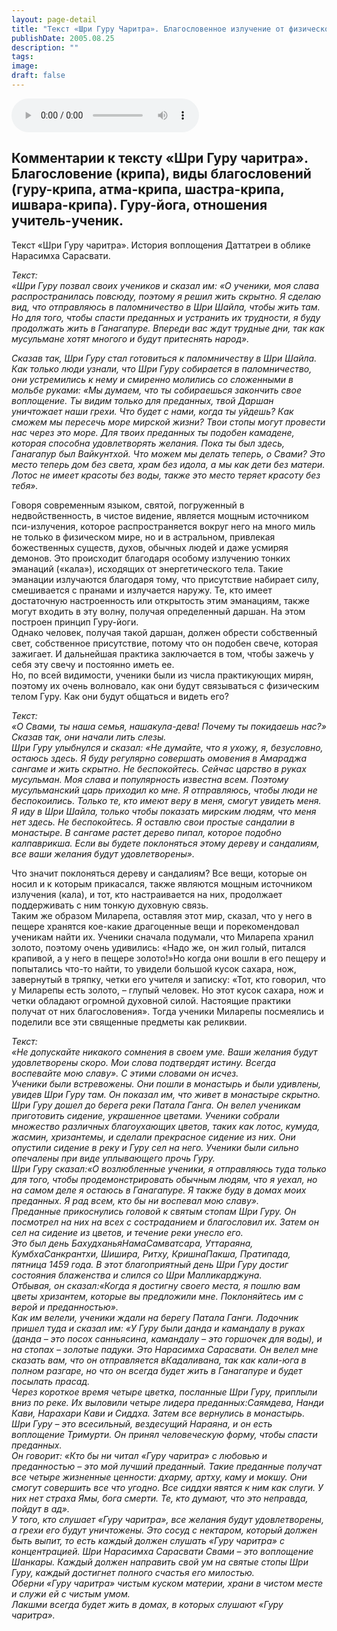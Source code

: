 ```yaml
---
layout: page-detail
title: "Текст «Шри Гуру Чаритра». Благословенное излучение от физического тела святого"
publishDate: 2005.08.25
description: ""
tags:
image:
draft: false
---
```


<audio title="2005.08.25 - Текст «Шри Гуру Чаритра». Благословенное излучение от физического тела святого.mp3" src="https://filer-api.advayta.org/v1.0/public/files/72889" controls=""></audio>

## **Комментарии к тексту «Шри Гуру чаритра».** **Благословение (крипа), виды благословений (гуру-крипа, атма-крипа, шастра-крипа, ишвара-крипа).** **Гуру-йога, отношения учитель-ученик.**
 Текст «Шри Гуру чаритра». История воплощения Даттатреи в облике Нарасимха Сарасвати.   
  
_Текст:_   
_«Шри Гуру позвал своих учеников и сказал им: «О ученики, моя слава распространилась повсюду, поэтому я решил жить скрытно. Я сделаю вид, что отправляюсь в паломничество в Шри Шайла, чтобы жить там. Но для того, чтобы спасти преданных и устранить их трудности, я буду продолжать жить в Ганагапуре. Впереди вас ждут трудные дни, так как мусульмане хотят многого и будут притеснять народ»._   
  
_Сказав так, Шри Гуру стал готовиться к паломничеству в Шри Шайла._   
_Как только люди узнали, что Шри Гуру собирается в паломничество, они устремились к нему и смиренно молились со сложенными в мольбе руками: «Мы думаем, что ты собираешься закончить свое воплощение. Ты видим только для преданных, твой Даршан уничтожает наши грехи. Что будет с нами, когда ты уйдешь? Как сможем мы пересечь море мирской жизни? Твои стопы могут провести нас через это море. Для твоих преданных ты подобен камадене, которая способна удовлетворять желания. Пока ты был здесь, Ганагапур был Вайкунтхой. Что можем мы делать теперь, о Свами? Это место теперь дом без света, храм без идола, а мы как дети без матери. Лотос не имеет красоты без воды, также это место теряет красоту без тебя»._   

 Говоря современным языком, святой, погруженный в недвойственность, в чистое видение, является мощным источником пси-излучения, которое распространяется вокруг него на много миль не только в физическом мире, но и в астральном, привлекая божественных существ, духов, обычных людей и даже усмиряя демонов. Это происходит благодаря особому излучению тонких эманаций («кала»), исходящих от энергетического тела. Такие эманации излучаются благодаря тому, что присутствие набирает силу, смешивается с пранами и излучается наружу. Те, кто имеет достаточную настроенность или открытость этим эманациям, также могут входить в эту волну, получая определенный даршан. На этом построен принцип Гуру-йоги.   
 Однако человек, получая такой даршан, должен обрести собственный свет, собственное присутствие, потому что он подобен свече, которая зажигает. И дальнейшая практика заключается в том, чтобы зажечь у себя эту свечу и постоянно иметь ее.   
 Но, по всей видимости, ученики были из числа практикующих мирян, поэтому их очень волновало, как они будут связываться с физическим телом Гуру. Как они будут общаться и видеть его?

  
_Текст:_   
_«О Свами, ты наша семья, нашакула-дева! Почему ты покидаешь нас?» Сказав так, они начали лить слезы._   
_Шри Гуру улыбнулся и сказал: «Не думайте, что я ухожу, я, безусловно, остаюсь здесь. Я буду регулярно совершать омовения в Амараджа сангаме и жить скрытно. Не беспокойтесь. Сейчас царство в руках мусульман. Моя слава и популярность известна всем. Поэтому мусульманский царь приходил ко мне. Я отправляюсь, чтобы люди не беспокоились. Только те, кто имеют веру в меня, смогут увидеть меня. Я иду в Шри Шайла, только чтобы показать мирским людям, что меня нет здесь. Не беспокойтесь. Я оставлю свои простые сандалии в монастыре. В сангаме растет дерево пипал, которое подобно калпаврикша. Если вы будете поклоняться этому дереву и сандалиям, все ваши желания будут удовлетворены»._   

 Что значит поклоняться дереву и сандалиям? Все вещи, которые он носил и к которым прикасался, также являются мощным источником излучения (кала), и тот, кто настраивается на них, продолжает поддерживать с ним тонкую духовную связь.   
 Таким же образом Миларепа, оставляя этот мир, сказал, что у него в пещере хранятся кое-какие драгоценные вещи и порекомендовал ученикам найти их. Ученики сначала подумали, что Миларепа хранил золото, поэтому очень удивились: «Надо же, он жил голый, питался крапивой, а у него в пещере золото!»Но когда они вошли в его пещеру и попытались что-то найти, то увидели большой кусок сахара, нож, завернутый в тряпку, четки его учителя и записку: «Тот, кто говорил, что у Миларепы есть золото, – глупый человек. Но этот кусок сахара, нож и четки обладают огромной духовной силой. Настоящие практики получат от них благословения». Тогда ученики Миларепы посмеялись и поделили все эти священные предметы как реликвии.

  
_Текст:_   
_«Не допускайте никакого сомнения в своем уме. Ваши желания будут удовлетворены скоро. Мои слова подтвердят истину. Всегда воспевайте мою славу». С этими словами он исчез._   
_Ученики были встревожены. Они пошли в монастырь и были удивлены, увидев Шри Гуру там. Он показал им, что живет в монастыре скрытно._   
_Шри Гуру дошел до берега реки Патала Ганга. Он велел ученикам приготовить сидение, украшенное цветами. Ученики собрали множество различных благоухающих цветов, таких как лотос, кумуда, жасмин, хризантемы, и сделали прекрасное сидение из них. Они опустили сидение в реку и Гуру сел на него. Ученики были сильно опечалены при виде уплывающего прочь Гуру._   
_Шри Гуру сказал:«О возлюбленные ученики, я отправляюсь туда только для того, чтобы продемонстрировать обычным людям, что я уехал, но на самом деле я остаюсь в Ганагапуре. Я также буду в домах моих преданных. Я рад всем, кто бы ни воспевал мою славу»._   
_Преданные прикоснулись головой к святым стопам Шри Гуру. Он посмотрел на них на всех с состраданием и благословил их. Затем он сел на сидение из цветов, и течение реки унесло его._   
_Это был день БахудханьяНамаСамватсара, Уттараяна, КумбхаСанкрантхи, Шишира, Ритху, КришнаПакша, Пратипада, пятница 1459 года. В этот благоприятный день Шри Гуру достиг состояния блаженства и слился со Шри Малликарджуна._   
_Отбывая, он сказал:«Когда я достигну своего места, я пошлю вам цветы хризантем, которые вы предложили мне. Поклоняйтесь им с верой и преданностью»._   
_Как им велели, ученики ждали на берегу Патала Ганги. Лодочник пришел туда и сказал им: «У Гуру были данда и камандалу в руках (данда – это посох санньясина, камандалу – это горшочек для воды), и на стопах – золотые падуки. Это Нарасимха Сарасвати. Он велел мне сказать вам, что он отправляется вКадаливана, так как кали-юга в полном разгаре, но что он всегда будет жить в Ганагапуре и будет посылать прасад._   
_Через короткое время четыре цветка, посланные Шри Гуру, приплыли вниз по реке. Их выловили четыре лидера преданных:Саямдева, Нанди Кави, Нарахари Кави и Сиддха. Затем все вернулись в монастырь._   
_Шри Гуру – это всесильный, вездесущий Нараяна, и он есть воплощение Тримурти. Он принял человеческую форму, чтобы спасти преданных._   
_Он говорит: «Кто бы ни читал «Гуру чаритра» с любовью и преданностью – это мой лучший преданный. Такие преданные получат все четыре жизненные ценности: дхарму, артху, каму и мокшу. Они смогут совершить все что угодно. Все сиддхи явятся к ним как слуги. У них нет страха Ямы, бога смерти. Те, кто думают, что это неправда, пойдут в ад»._   
_У того, кто слушает «Гуру чаритра», все желания будут удовлетворены, а грехи его будут уничтожены. Это сосуд с нектаром, который должен быть выпит, то есть каждый должен слушать «Гуру чаритра» с концентрацией. Шри Нарасимха Сарасвати Свами – это воплощение Шанкары. Каждый должен направить свой ум на святые стопы Шри Гуру, каждый достигнет полного счастья его милостью._   
_Оберни «Гуру чаритра» чистым куском материи, храни в чистом месте и служи ей с чистым умом._   
_Лакшми всегда будет жить в домах, в которых слушают «Гуру чаритра»._   
  
  
